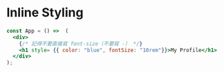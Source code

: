 # Inline Styling


```jsx
const App = () =>  (
  <div>
    {/* 記得不要直接寫 font-size（不要寫 -） */}
    <h1 style= {{ color: "blue", fontSize: "10rem"}}>My Profile</h1>
  </div>
);
```
